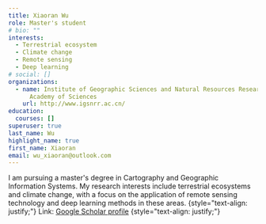 ```yaml
---
title: Xiaoran Wu
role: Master's student
# bio: ""
interests:
  - Terrestrial ecosystem
  - Climate change
  - Remote sensing
  - Deep learning
# social: []
organizations:
  - name: Institute of Geographic Sciences and Natural Resources Research, Chinese
      Academy of Sciences
    url: http://www.igsnrr.ac.cn/
education:
  courses: []
superuser: true
last_name: Wu
highlight_name: true
first_name: Xiaoran
email: wu_xiaoran@outlook.com
---
```

I am pursuing a master's degree in Cartography and Geographic Information Systems. My research interests include terrestrial ecosystems and climate change, with a focus on the application of remote sensing technology and deep learning methods in these areas. 
{style="text-align: justify;"}
Link: [Google Scholar profile](https://scholar.google.com/citations?user=rcmTdYEAAAAJ&hl)
{style="text-align: justify;"}
